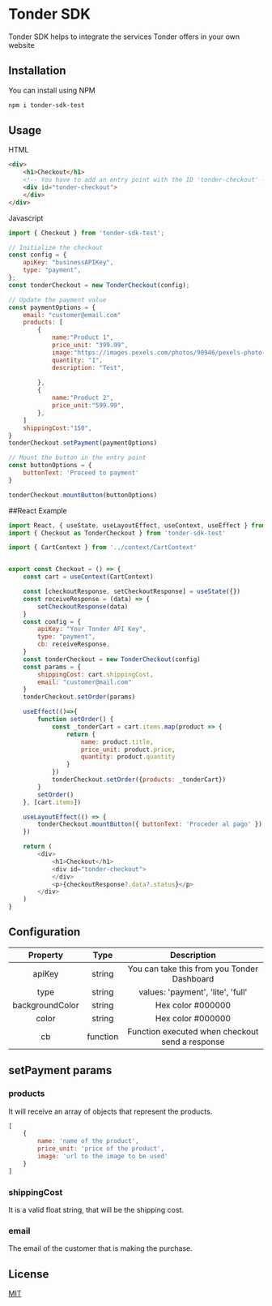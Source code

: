 # Tonder SDK

Tonder SDK helps to integrate the services Tonder offers in your own website

## Installation

You can install using NPM
```bash
npm i tonder-sdk-test
```

## Usage
HTML
```html
<div>
    <h1>Checkout</h1>
    <!-- You have to add an entry point with the ID 'tonder-checkout' -->
    <div id="tonder-checkout">
    </div>
</div>
```
Javascript

```javascript
import { Checkout } from 'tonder-sdk-test';

// Initialize the checkout
const config = {
    apiKey: "businessAPIKey",
    type: "payment",
};
const tonderCheckout = new TonderCheckout(config);

// Update the payment value 
const paymentOptions = {
    email: "customer@email.com"
    products: [
        {
            name:"Product 1",
            price_unit: "399.99",
            image:"https://images.pexels.com/photos/90946/pexels-photo-90946.jpeg?auto=compress&cs=tinysrgb&w=1260&h=750&dpr=1",
            quantity: "1",
            description: "Test",
            
        },
        {
            name:"Product 2",
            price_unit:"599.99",
        },
    ]
    shippingCost:"150",
}
tonderCheckout.setPayment(paymentOptions)

// Mount the button in the entry point
const buttonOptions = {
    buttonText: 'Proceed to payment'
}

tonderCheckout.mountButton(buttonOptions)
```

##React Example
```javascript
import React, { useState, useLayoutEffect, useContext, useEffect } from 'react'
import { Checkout as TonderCheckout } from 'tonder-sdk-test'

import { CartContext } from '../context/CartContext'


export const Checkout = () => {
    const cart = useContext(CartContext)

    const [checkoutResponse, setCheckoutResponse] = useState({})
    const receiveResponse = (data) => {
        setCheckoutResponse(data)
    }
    const config = {
        apiKey: "Your Tonder API Key",
        type: "payment",
        cb: receiveResponse,
    }
    const tonderCheckout = new TonderCheckout(config)
    const params = {
        shippingCost: cart.shippingCost,
        email: "customer@mail.com"
    }
    tonderCheckout.setOrder(params)

    useEffect(()=>{
        function setOrder() {
            const _tonderCart = cart.items.map(product => {
                return {
                    name: product.title,
                    price_unit: product.price,
                    quantity: product.quantity
                }
            })
            tonderCheckout.setOrder({products: _tonderCart})
        }
        setOrder()
    }, [cart.items])

    useLayoutEffect(() => {
        tonderCheckout.mountButton({ buttonText: 'Proceder al pago' })
    })

    return (
        <div>
            <h1>Checkout</h1>
            <div id="tonder-checkout">
            </div>
            <p>{checkoutResponse?.data?.status}</p>
        </div>
    )
}
```

## Configuration
| Property        | Type          | Description                                         |
|:---------------:|:-------------:|:---------------------------------------------------:|
| apiKey          | string        | You can take this from you Tonder Dashboard         |
| type            | string        | values: 'payment', 'lite', 'full'                   |
| backgroundColor | string        | Hex color #000000                                   |
| color           | string        | Hex color #000000                                   |
| cb              | function      | Function executed when checkout send a response     |

## setPayment params
### products
It will receive an array of objects that represent the products.
```javascript
[
    {
        name: 'name of the product',
        price_unit: 'price of the product',
        image: 'url to the image to be used'
    }
]
```
### shippingCost
It is a valid float string, that will be the shipping cost.

### email
The email of the customer that is making the purchase.
## License

[MIT](https://choosealicense.com/licenses/mit/)